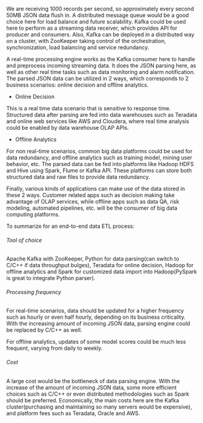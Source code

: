 We are receiving 1000 records per second, so approximately every second 50MB JSON data flush in. A distributed message queue would be a good choice here for load balance and future scalability.
Kafka could be used here to perform as a streaming data receiver, which provides API for producer and consumers. Also, Kafka can be deployed in a distributed way on a cluster, with ZooKeeper taking control of the orchestration, synchronization, load balancing and service redundancy.

A real-time processing engine works as the Kafka consumer here to handle and preprocess incoming streaming data. It does the JSON parsing here, as well as other real time tasks such as data monitoring and alarm notification.
The parsed JSON data can be utilized in 2 ways, which corresponds to 2 business scenarios: online decision and offline analytics.

- Online Decision

This is a real time data scenario that is sensitive to response time. Structured data after parsing are fed into data warehouses such as Teradata and online web services like AWS and Cloudera, where real time analysis could be enabled by data warehouse OLAP APIs.

- Offline Analytics

For non real-time scenarios, common big data platforms could be used for data redundancy, and offline analytics such as training model, mining user behavior, etc.
The parsed data can be fed into platforms like Hadoop HDFS and Hive using Spark, Flume or Kafka API. These platforms can store both structured data and raw files to provide data redundancy.

Finally, various kinds of applications can make use of the data stored in these 2 ways. Customer related apps such as decision making take advantage of OLAP services, while offline apps such as data QA, risk modeling, automated pipelines, etc. will be the consumer of big data computing platforms.

To summarize for an end-to-end data ETL process:

###### Tool of choice

Apache Kafka with ZooKeeper, Python for data parsing(can switch to C/C++ if data throughput bulges), Teradata for online decision, Hadoop for offline analytics and Spark for customized data import into Hadoop(PySpark is great to integrate Python parser).

###### Processing frequency

For real-time scenarios, data should be updated for a higher frequency such as hourly or even half hourly, depending on its business criticality. With the increasing amount of incoming JSON data, parsing engine could be replaced by C/C++ as well.

For offline analytics, updates of some model scores could be much less frequent, varying from daily to weekly.

###### Cost

A large cost would be the bottleneck of data parsing engine. With the increase of the amount of incoming JSON data, some more efficient choices such as C/C++ or even distributed methodologies such as Spark should be preferred. 
Economically, the main costs here are the Kafka cluster(purchasing and maintaining so many servers would be expensive), and platform fees such as Teradata, Oracle and AWS.

